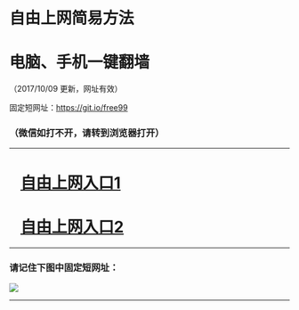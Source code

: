 ﻿# 自由上网简易方法

# 电脑、手机一键翻墙

（2017/10/09 更新，网址有效）

固定短网址：https://git.io/free99

### （微信如打不开，请转到浏览器打开）


***





# &nbsp;&nbsp; <a href="http://ft247268342.fwq-tz-1001.info/fwqtz01.html?t=100900130498 " target="_blank">自由上网入口1</a>
# &nbsp;&nbsp; <a href="http://ft2472017367.fwq-tz-1002.info/fwqtz02.html?t=10090015859 " target="_blank">自由上网入口2</a>
***

### 请记住下图中固定短网址：

<img src="https://s3-us-west-2.amazonaws.com/fwq-1001/yjfq-20170905okok.png" /> 


***

